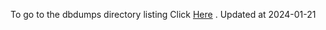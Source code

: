 To go to the dbdumps directory listing Click [Here](https://ipfs.io/ipfs/bafkreighoph3tasl6zyy4iuit7nnv2t7vjcrhfy6cqwuwpjhi4wreq4hq4) . Updated at 2024-01-21